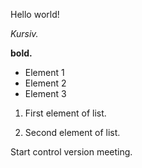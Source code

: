 Hello world!

*Kursiv.*

**bold.**

* Element 1
* Element 2
* Element 3

1. First element of list.

2. Second element of list.

Start control version meeting.
